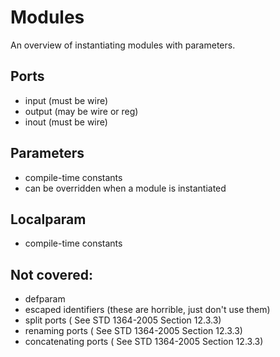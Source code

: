 # Modules

An overview of instantiating modules with parameters.

## Ports

- input (must be wire)
- output (may be wire or reg)
- inout (must be wire)

## Parameters

- compile-time constants
- can be overridden when a module is instantiated

## Localparam

- compile-time constants

## Not covered:

- defparam
- escaped identifiers (these are horrible, just don't use them)
- split ports ( See STD 1364-2005 Section 12.3.3)
- renaming ports ( See STD 1364-2005 Section 12.3.3)
- concatenating ports ( See STD 1364-2005 Section 12.3.3)
